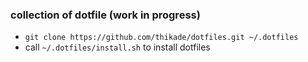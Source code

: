 ### collection of dotfile (work in progress)

- `git clone https://github.com/thikade/dotfiles.git ~/.dotfiles`
- call `~/.dotfiles/install.sh` to install dotfiles
